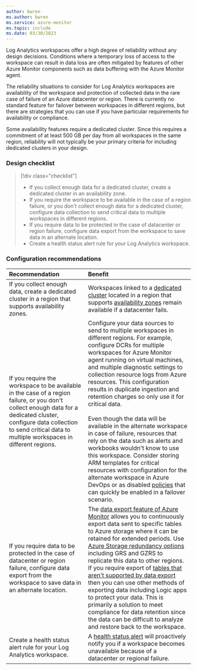 ```yaml
---
author: bwren
ms.author: bwren
ms.service: azure-monitor
ms.topic: include
ms.date: 03/30/2023
---
```


Log Analytics workspaces offer a high degree of reliability without any design decisions. Conditions where a temporary loss of access to the workspace can result in data loss are often mitigated by features of other Azure Monitor components such as data buffering with the Azure Monitor agent.

The reliability situations to consider for Log Analytics workspaces are availability of the workspace and protection of collected data in the rare case of failure of an Azure datacenter or region. There is currently no standard feature for failover between workspaces in different regions, but there are strategies that you can use if you have particular requirements for availability or compliance.

Some availability features require a dedicated cluster. Since this requires a commitment of at least 500 GB per day from all workspaces in the same region, reliability will not typically be your primary criteria for including dedicated clusters in your design.

### Design checklist

> [!div class="checklist"]
> - If you collect enough data for a dedicated cluster, create a dedicated cluster in an availability zone.
> - If you require the workspace to be available in the case of a region failure, or you don't collect enough data for a dedicated cluster, configure data collection to send critical data to multiple workspaces in different regions.
> - If you require data to be protected in the case of datacenter or region failure, configure data export from the workspace to save data in an alternate location.
> - Create a health status alert rule for your Log Analytics workspace.

### Configuration recommendations

| Recommendation | Benefit |
|:---|:---|
| If you collect enough data, create a dedicated cluster in a region that supports availability zones. | Workspaces linked to a [dedicated cluster](../logs/logs-dedicated-clusters.md) located in a region that supports [availability zones](../logs/availability-zones.md#data-resilience---supported-regions) remain available if a datacenter fails. |
| If you require the workspace to be available in the case of a region failure, or you don't collect enough data for a dedicated cluster, configure data collection to send critical data to multiple workspaces in different regions. | Configure your data sources to send to multiple workspaces in different regions. For example, configure DCRs for multiple workspaces for Azure Monitor agent running on virtual machines, and multiple diagnostic settings to collection resource logs from Azure resources. This configuration results in duplicate ingestion and retention charges so only use it for critical data.<br><br>Even though the data will be available in the alternate workspace in case of failure, resources that rely on the data such as alerts and workbooks wouldn't know to use this workspace. Consider storing ARM templates for critical resources with configuration for the alternate workspace in Azure DevOps or as disabled [policies](../../governance/policy/overview.md) that can quickly be enabled in a failover scenario. |
| If you require data to be protected in the case of datacenter or region failure, configure data export from the workspace to save data in an alternate location. | The [data export feature of Azure Monitor](../logs/logs-data-export.md) allows you to continuously export data sent to specific tables to Azure storage where it can be retained for extended periods. Use [Azure Storage redundancy options](../../storage/common/storage-redundancy.md#redundancy-in-a-secondary-region) including GRS and GZRS to replicate this data to other regions. If you require export of [tables that aren't supported by data export](../logs/logs-data-export.md?tabs=portal#limitations) then you can use other methods of exporting data including Logic apps to protect your data. This is primarily a solution to meet compliance for data retention since the data can be difficult to analyze and restore back to the workspace. |
| Create a health status alert rule for your Log Analytics workspace. | A [health status alert](../logs/log-analytics-workspace-health.md#view-log-analytics-workspace-health-and-set-up-health-status-alerts) will proactively notify you if a workspace becomes unavailable because of a datacenter or regional failure. |